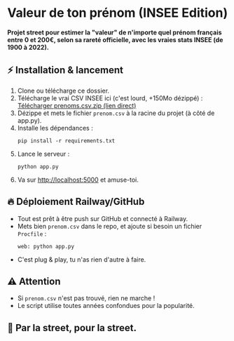 # Valeur de ton prénom (INSEE Edition)

**Projet street pour estimer la "valeur" de n'importe quel prénom français entre 0 et 200€, selon sa rareté officielle, avec les vraies stats INSEE (de 1900 à 2022).**

## ⚡️ Installation & lancement

1. Clone ou télécharge ce dossier.
2. Télécharge le vrai CSV INSEE ici (c'est lourd, +150Mo dézippé) :  
   [Télécharger prenoms.csv.zip (lien direct)](https://www.data.gouv.fr/fr/datasets/r/24f1f4aa-87a0-4b16-88b6-8591e62a08bc)
3. Dézippe et mets le fichier `prenom.csv` à la racine du projet (à côté de app.py).
4. Installe les dépendances :
    ```
    pip install -r requirements.txt
    ```
5. Lance le serveur :
    ```
    python app.py
    ```
6. Va sur [http://localhost:5000](http://localhost:5000) et amuse-toi.

## 🔥 Déploiement Railway/GitHub

- Tout est prêt à être push sur GitHub et connecté à Railway.
- Mets bien `prenom.csv` dans le repo, et ajoute si besoin un fichier `Procfile` :
    ```
    web: python app.py
    ```
- C'est plug & play, tu n'as rien d'autre à faire.

## ⚠️ Attention

- Si `prenom.csv` n'est pas trouvé, rien ne marche !
- Le script utilise toutes années confondues pour la popularité.

## 👊 Par la street, pour la street.

